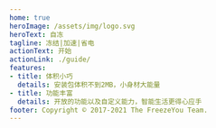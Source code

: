 ```yaml
---
home: true
heroImage: /assets/img/logo.svg
heroText: 自冻
tagline: 冻结|加速|省电
actionText: 开始
actionLink: ./guide/
features:
- title: 体积小巧
  details: 安装包体积不到2MB，小身材大能量
- title: 功能丰富
  details: 开放的功能以及自定义能力，智能生活更得心应手
footer: Copyright © 2017-2021 The FreezeYou Team.
---
```


